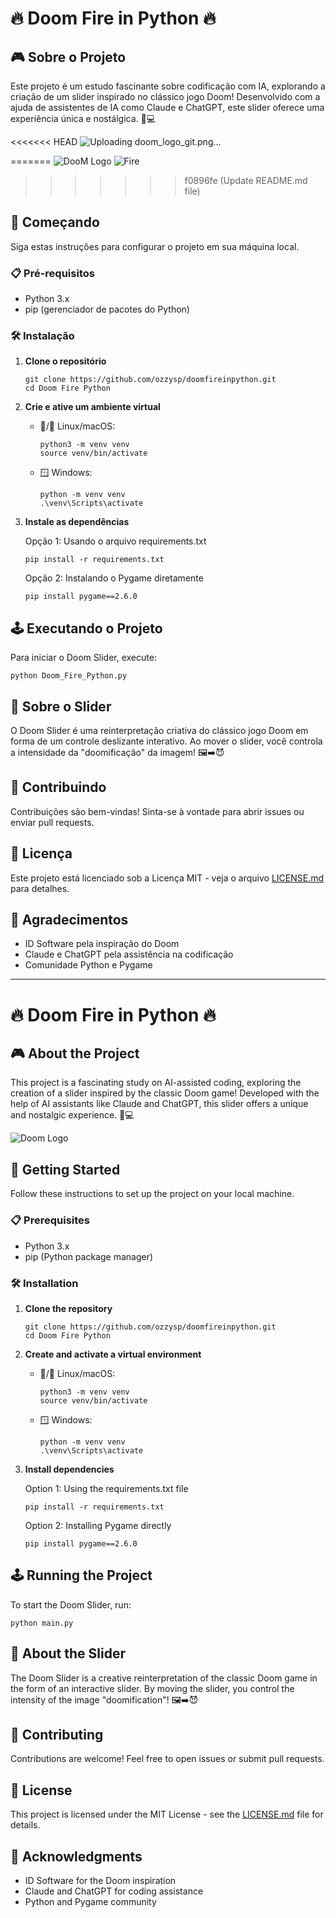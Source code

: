 # 🔥 Doom Fire in Python 🔥

## 🎮 Sobre o Projeto

Este projeto é um estudo fascinante sobre codificação com IA, explorando a criação de um slider inspirado no clássico jogo Doom! Desenvolvido com a ajuda de assistentes de IA como Claude e ChatGPT, este slider oferece uma experiência única e nostálgica. 🤖💻

<<<<<<< HEAD
![Uploading doom_logo_git.png…]()


=======
![DooM Logo](amazdoom/doom_logo_git.png)
![Fire](amazdoom/doom_fire_python.gif)
>>>>>>> f0896fe (Update README.md file)

## 🚀 Começando

Siga estas instruções para configurar o projeto em sua máquina local.

### 📋 Pré-requisitos

- Python 3.x
- pip (gerenciador de pacotes do Python)

### 🛠️ Instalação

1. **Clone o repositório**
   ```
   git clone https://github.com/ozzysp/doomfireinpython.git
   cd Doom Fire Python
   ```

2. **Crie e ative um ambiente virtual**

   - 🐧/ Linux/macOS:
     ```
     python3 -m venv venv
     source venv/bin/activate
     ```
   
   - 🪟 Windows:
     ```
     python -m venv venv
     .\venv\Scripts\activate
     ```

3. **Instale as dependências**

   Opção 1: Usando o arquivo requirements.txt
   ```
   pip install -r requirements.txt
   ```

   Opção 2: Instalando o Pygame diretamente
   ```
   pip install pygame==2.6.0
   ```

## 🕹️ Executando o Projeto

Para iniciar o Doom Slider, execute:

```
python Doom_Fire_Python.py
```

## 🎨 Sobre o Slider

O Doom Slider é uma reinterpretação criativa do clássico jogo Doom em forma de um controle deslizante interativo. Ao mover o slider, você controla a intensidade da "doomificação" da imagem! 🖼️➡️😈

## 🤝 Contribuindo

Contribuições são bem-vindas! Sinta-se à vontade para abrir issues ou enviar pull requests.

## 📜 Licença

Este projeto está licenciado sob a Licença MIT - veja o arquivo [LICENSE.md](LICENSE.md) para detalhes.

## 🙏 Agradecimentos

- ID Software pela inspiração do Doom
- Claude e ChatGPT pela assistência na codificação
- Comunidade Python e Pygame

---

# 🔥 Doom Fire in Python 🔥

## 🎮 About the Project

This project is a fascinating study on AI-assisted coding, exploring the creation of a slider inspired by the classic Doom game! Developed with the help of AI assistants like Claude and ChatGPT, this slider offers a unique and nostalgic experience. 🤖💻

![Doom Logo](assets/logo_doom.png)

## 🚀 Getting Started

Follow these instructions to set up the project on your local machine.

### 📋 Prerequisites

- Python 3.x
- pip (Python package manager)

### 🛠️ Installation

1. **Clone the repository**
   ```
   git clone https://github.com/ozzysp/doomfireinpython.git
   cd Doom Fire Python
   ```

2. **Create and activate a virtual environment**

   - 🐧/ Linux/macOS:
     ```
     python3 -m venv venv
     source venv/bin/activate
     ```
   
   - 🪟 Windows:
     ```
     python -m venv venv
     .\venv\Scripts\activate
     ```

3. **Install dependencies**

   Option 1: Using the requirements.txt file
   ```
   pip install -r requirements.txt
   ```

   Option 2: Installing Pygame directly
   ```
   pip install pygame==2.6.0
   ```

## 🕹️ Running the Project

To start the Doom Slider, run:

```
python main.py
```

## 🎨 About the Slider

The Doom Slider is a creative reinterpretation of the classic Doom game in the form of an interactive slider. By moving the slider, you control the intensity of the image "doomification"! 🖼️➡️😈

## 🤝 Contributing

Contributions are welcome! Feel free to open issues or submit pull requests.

## 📜 License

This project is licensed under the MIT License - see the [LICENSE.md](LICENSE.md) file for details.

## 🙏 Acknowledgments

- ID Software for the Doom inspiration
- Claude and ChatGPT for coding assistance
- Python and Pygame community
